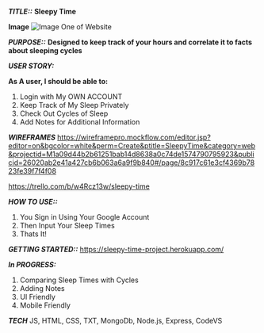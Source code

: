 ***TITLE::***
**Sleepy Time**

**Image**
![Image One of Website](https://i.imgur.com/F36u5Bg.png)

***PURPOSE::***
**Designed to keep track of your hours and correlate it to facts about sleeping cycles**

***USER STORY:***

**As A user, I should be able to:**
1. Login with My OWN ACCOUNT
2. Keep Track of My Sleep Privately
3. Check Out Cycles of Sleep
4. Add Notes for Additional Information

***WIREFRAMES***
https://wireframepro.mockflow.com/editor.jsp?editor=on&bgcolor=white&perm=Create&ptitle=SleepyTime&category=web&projectid=M1a09d44b2b61251bab14d8638a0c74de1574790795923&publicid=26020ab2e41a427cb6b063a6a9f9b840#/page/8c917c61e3cf4369b7823fe39f7f4f08

https://trello.com/b/w4Rcz13w/sleepy-time

***HOW TO USE::***
1. You Sign in Using Your Google Account
2. Then Input Your Sleep Times
3. Thats It!

***GETTING STARTED::***
https://sleepy-time-project.herokuapp.com/

***In PROGRESS:***
1. Comparing Sleep Times with Cycles
2. Adding Notes
3. UI Friendly
4. Mobile Friendly

***TECH***
JS, HTML, CSS, TXT, MongoDb, Node.js, Express, CodeVS